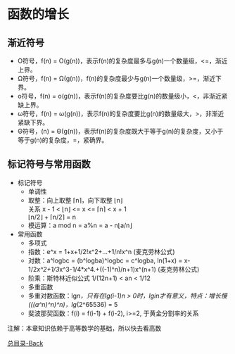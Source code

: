 函数的增长
============

渐近符号
-----
* O符号，f(n) = O(g(n))，表示f(n)的复杂度最多与g(n)一个数量级，<=，渐近上界。
* Ω符号，f(n) = Ω(g(n))，f(n)的复杂度最少与g(n)一个数量级，>=，渐近下界。
* o符号，f(n) = o(g(n))，表示f(n)的复杂度要比g(n)的数量级小，<，非渐近紧缺上界。
* ω符号，f(n) = ω(g(n))，表示f(n)的复杂度要比g(n)的数量级大，>，非渐近紧缺下界。
* Θ符号，(n) = Θ(g(n))，表示f(n)的复杂度既大于等于g(n)的复杂度，又小于等于g(n)的复杂度，=，紧确界。

标记符号与常用函数
-----
  * 标记符号
    * 单调性
    * 取整：向上取整 ⌈n⌉，向下取整 ⌊n⌋<br>
            关系 x - 1 < ⌊n⌋ <= x <= ⌈n⌉ < x + 1<br>
            ⌊n/2⌋ + ⌈n/2⌉ = n
    * 模运算：a mod n = a%n = a - n⌊a/n⌋
  * 常用函数
    * 多项式
    * 指数：e^x = 1+x+1/2!x^2+...+1/n!x^n (麦克劳林公式)
    * 对数：a^logbc = (b^logba)^logbc = c^logba, ln(1+x) = x-1/2*x^2+1/3*x^3-1/4*x^4.+((-1)^n)/n+1)x^(n+1) (麦克劳林公式)
    * 阶乘：斯特林近似公式 1/(12n+1) < an < 1/12
    * 多重函数
    * 多重对数函数：lg*n，只有在lg(i-1)n > 0时，lgin才有意义，特点：增长慢 (((a^n)^n)^n)，lg*(2^65536) = 5
    * 斐波那契函数：f(i) = f(i-1) + f(i-2), i>=2, 于黄金分割率的关系

注解：本章知识依赖于高等数学的基础，所以快去看高数<br>

[总目录-Back](https://github.com/DjSasadvs/Data-Algorithm/blob/master/README.md)
